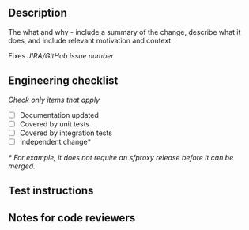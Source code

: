 ## Description

The what and why - include a summary of the change, describe what it does, and include relevant motivation and context.

Fixes *JIRA/GitHub issue number*

## Engineering checklist
*Check only items that apply*

- [ ] Documentation updated
- [ ] Covered by unit tests
- [ ] Covered by integration tests
- [ ] Independent change*

 _* For example, it does not require an sfproxy release before it can be merged._

## Test instructions

<!-- *(optional* Describe any non-standard test instructions and configuration settings. -->

## Notes for code reviewers

<!--- *(optional)* Mention any relevant information for code reviewers.--->